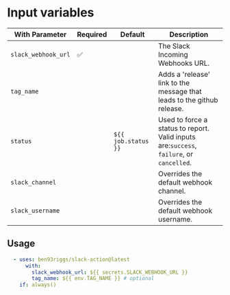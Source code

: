 # Input variables

| With Parameter        | Required           | Default                            | Description                      |
| --------------------- | ------------------ | ---------------------------------- | ---------------------------------|
| `slack_webhook_url`   | :white_check_mark: |                                    | The Slack Incoming Webhooks URL.
| `tag_name`            |                    |                                    | Adds a 'release' link to the message that leads to the github release.
| `status`              |                    | `${{ job.status }}`                | Used to force a status to report. Valid inputs are:`success`, `failure`, or `cancelled`.
| `slack_channel`       |                    |                                    | Overrides the default webhook channel. 
| `slack_username`      |                    |                                    | Overrides the default webhook username. 

## Usage

``` yaml
  - uses: ben93riggs/slack-action@latest
      with:
        slack_webhook_url: ${{ secrets.SLACK_WEBHOOK_URL }}
        tag_name: ${{ env.TAG_NAME }} # optional
    if: always()
```
